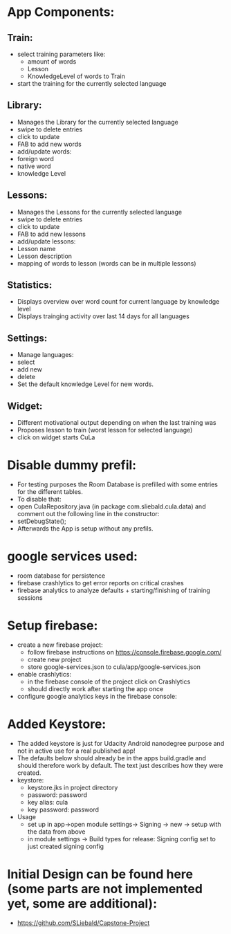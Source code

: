 # App Components:

## Train:
* select training parameters like:
  * amount of words
  * Lesson
  * KnowledgeLevel of words to Train
* start the training for the currently selected language

## Library:
* Manages the Library for the currently selected language
* swipe to delete entries
* click to update
* FAB to add new words
* add/update words:
 * foreign word
 * native word
 * knowledge Level

## Lessons:
* Manages the Lessons for the currently selected language
* swipe to delete entries
* click to update
* FAB to add new lessons
* add/update lessons:
 * Lesson name
 * Lesson description
 * mapping of words to lesson (words can be in multiple lessons)
 
## Statistics:
* Displays overview over word count for current language by knowledge level
* Displays trainging activity over last 14 days for all languages

## Settings:
* Manage languages:
 * select
 * add new
 * delete
* Set the default knowledge Level for new words.

## Widget:
* Different motivational output depending on when the last training was
* Proposes lesson to train (worst lesson for selected language)
* click on widget starts CuLa

# Disable dummy prefil:
* For testing purposes the Room Database is prefilled with some entries for the different tables.
* To disable that:
 * open CulaRepository.java (in package com.sliebald.cula.data) and comment out the following line in the constructor:
  * setDebugState();
 * Afterwards the App is setup without any prefils.

# google services used:
 * room database for persistence
 * firebase crashlytics to get error reports on critical crashes
 * firebase analytics to analyze defaults + starting/finishing of training sessions

# Setup firebase:
* create a new firebase project:
  * follow firebase instructions on https://console.firebase.google.com/
  * create new project
  * store google-services.json to cula/app/google-services.json
* enable crashlytics:
  * in the firebase console of the project click on Crashlytics
  * should directly work after starting the app once
 * configure google analytics keys in the firebase console:
 

# Added Keystore:
* The added keystore is just for Udacity Android nanodegree purpose and not in active use for a real published app!
* The defaults below should already be in the apps build.gradle and should therefore work by default. The text just describes how they were created.
* keystore: 
  * keystore.jks in project directory
  * password: password
  * key alias: cula
  * key password: password
* Usage 
  * set up in app->open module settings-> Signing -> new -> setup with the data from above
  * in module settings -> Build types for release: Signing config set to just created signing config
  
  
# Initial Design can be found here (some parts are not implemented yet, some are additional):
* https://github.com/SLiebald/Capstone-Project